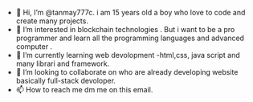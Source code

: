 - 👋 Hi, I’m @tanmay777c. i am 15 years old a boy who love to code and create many projects.
- 👀 I’m interested in blockchain technologies . But i want to be a pro programmer and learn all the programming languages and advanced computer .
- 🌱 I’m currently learning web devolopment -html,css, java script and many librari and framework.
- 💞️ I’m looking to collaborate on who are already developing website basically full-stack devoloper.
- 📫 How to reach me dm me on this email.

<!---
tanmay777c/tanmay777c is a ✨ special ✨ repository because its `README.md` (this file) appears on your GitHub profile.
You can click the Preview link to take a look at your changes.
--->

